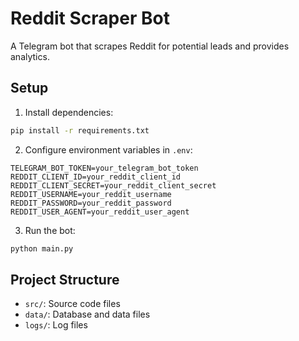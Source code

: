 # Reddit Scraper Bot

A Telegram bot that scrapes Reddit for potential leads and provides analytics.

## Setup

1. Install dependencies:
```bash
pip install -r requirements.txt
```

2. Configure environment variables in `.env`:
```
TELEGRAM_BOT_TOKEN=your_telegram_bot_token
REDDIT_CLIENT_ID=your_reddit_client_id
REDDIT_CLIENT_SECRET=your_reddit_client_secret
REDDIT_USERNAME=your_reddit_username
REDDIT_PASSWORD=your_reddit_password
REDDIT_USER_AGENT=your_reddit_user_agent
```

3. Run the bot:
```bash
python main.py
```

## Project Structure

- `src/`: Source code files
- `data/`: Database and data files
- `logs/`: Log files